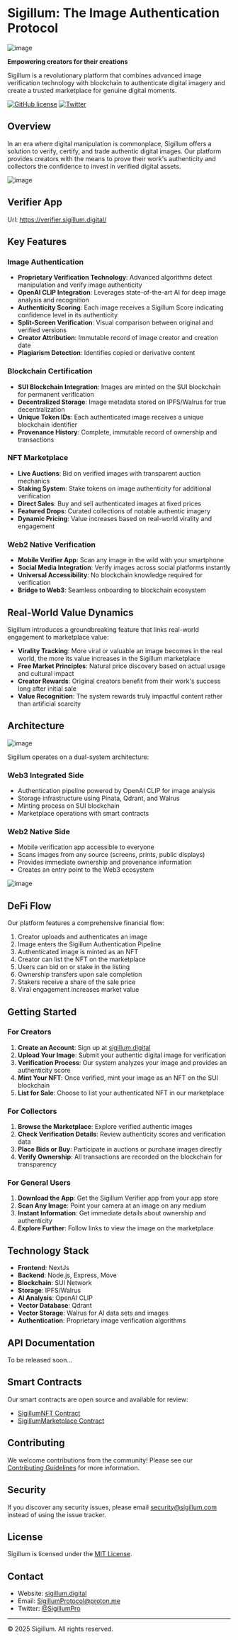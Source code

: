 # Sigillum: The Image Authentication Protocol


![image](https://github.com/user-attachments/assets/975ab6ac-7196-4e8b-8a05-c636d1a76acc)


**Empowering creators for their creations**

Sigillum is a revolutionary platform that combines advanced image verification technology with blockchain to authenticate digital imagery and create a trusted marketplace for genuine digital moments.

[![GitHub license](https://img.shields.io/badge/license-MIT-blue.svg)](LICENSE.md)
[![Twitter](https://img.shields.io/twitter/url/https/twitter.com/sigillumpro.svg?style=social&label=Follow%20%40SigillumPro)](https://twitter.com/sigillumpro)

## Overview

In an era where digital manipulation is commonplace, Sigillum offers a solution to verify, certify, and trade authentic digital images. Our platform provides creators with the means to prove their work's authenticity and collectors the confidence to invest in verified digital assets.

![image](https://github.com/user-attachments/assets/84e101d0-38d9-4b70-acfd-1c8f0bad2736)

## Verifier App

Url: https://verifier.sigillum.digital/

## Key Features

### Image Authentication
- **Proprietary Verification Technology**: Advanced algorithms detect manipulation and verify image authenticity
- **OpenAI CLIP Integration**: Leverages state-of-the-art AI for deep image analysis and recognition
- **Authenticity Scoring**: Each image receives a Sigillum Score indicating confidence level in its authenticity
- **Split-Screen Verification**: Visual comparison between original and verified versions
- **Creator Attribution**: Immutable record of image creator and creation date
- **Plagiarism Detection**: Identifies copied or derivative content

### Blockchain Certification
- **SUI Blockchain Integration**: Images are minted on the SUI blockchain for permanent verification
- **Decentralized Storage**: Image metadata stored on IPFS/Walrus for true decentralization
- **Unique Token IDs**: Each authenticated image receives a unique blockchain identifier
- **Provenance History**: Complete, immutable record of ownership and transactions

### NFT Marketplace
- **Live Auctions**: Bid on verified images with transparent auction mechanics
- **Staking System**: Stake tokens on image authenticity for additional verification
- **Direct Sales**: Buy and sell authenticated images at fixed prices
- **Featured Drops**: Curated collections of notable authentic imagery
- **Dynamic Pricing**: Value increases based on real-world virality and engagement

### Web2 Native Verification
- **Mobile Verifier App**: Scan any image in the wild with your smartphone
- **Social Media Integration**: Verify images across social platforms instantly
- **Universal Accessibility**: No blockchain knowledge required for verification
- **Bridge to Web3**: Seamless onboarding to blockchain ecosystem

## Real-World Value Dynamics

Sigillum introduces a groundbreaking feature that links real-world engagement to marketplace value:

- **Virality Tracking**: More viral or valuable an image becomes in the real world, the more its value increases in the Sigillum marketplace
- **Free Market Principles**: Natural price discovery based on actual usage and cultural impact
- **Creator Rewards**: Original creators benefit from their work's success long after initial sale
- **Value Recognition**: The system rewards truly impactful content rather than artificial scarcity

## Architecture

![image](https://github.com/user-attachments/assets/577da540-348e-44f0-afcf-d7c8aaf609ca)


Sigillum operates on a dual-system architecture:

### Web3 Integrated Side
- Authentication pipeline powered by OpenAI CLIP for image analysis
- Storage infrastructure using Pinata, Qdrant, and Walrus
- Minting process on SUI blockchain
- Marketplace operations with smart contracts

### Web2 Native Side
- Mobile verification app accessible to everyone
- Scans images from any source (screens, prints, public displays)
- Provides immediate ownership and provenance information
- Creates an entry point to the Web3 ecosystem

![image](https://github.com/user-attachments/assets/e928c5e7-1020-47fd-a9b4-71fff94f8369)



## DeFi Flow

Our platform features a comprehensive financial flow:

1. Creator uploads and authenticates an image
2. Image enters the Sigillum Authentication Pipeline
3. Authenticated image is minted as an NFT
4. Creator can list the NFT on the marketplace
5. Users can bid on or stake in the listing
6. Ownership transfers upon sale completion
7. Stakers receive a share of the sale price
8. Viral engagement increases market value

## Getting Started

### For Creators
1. **Create an Account**: Sign up at [sigillum.digital](https://sigillum.digital)
2. **Upload Your Image**: Submit your authentic digital image for verification
3. **Verification Process**: Our system analyzes your image and provides an authenticity score
4. **Mint Your NFT**: Once verified, mint your image as an NFT on the SUI blockchain
5. **List for Sale**: Choose to list your authenticated NFT in our marketplace

### For Collectors
1. **Browse the Marketplace**: Explore verified authentic images
2. **Check Verification Details**: Review authenticity scores and verification data
3. **Place Bids or Buy**: Participate in auctions or purchase images directly
4. **Verify Ownership**: All transactions are recorded on the blockchain for transparency

### For General Users
1. **Download the App**: Get the Sigillum Verifier app from your app store
2. **Scan Any Image**: Point your camera at an image on any medium
3. **Instant Information**: Get immediate details about ownership and authenticity
4. **Explore Further**: Follow links to view the image on the marketplace

## Technology Stack

- **Frontend**: NextJs
- **Backend**: Node.js, Express, Move
- **Blockchain**: SUI Network
- **Storage**: IPFS/Walrus
- **AI Analysis**: OpenAI CLIP
- **Vector Database**: Qdrant
- **Vector Storage**: Walrus for AI data sets and images
- **Authentication**: Proprietary image verification algorithms

## API Documentation

To be released soon...

## Smart Contracts

Our smart contracts are open source and available for review:
- [SigillumNFT Contract](https://github.com/sigillum/contracts/SigillumNFT.move)
- [SigillumMarketplace Contract](https://github.com/sigillum/contracts/SigillumMarketplace.move)

## Contributing

We welcome contributions from the community! Please see our [Contributing Guidelines](CONTRIBUTING.md) for more information.

## Security

If you discover any security issues, please email security@sigillum.com instead of using the issue tracker.

## License

Sigillum is licensed under the [MIT License](LICENSE.md).

## Contact

- Website: [sigillum.digital](https://sigillum.digital)
- Email: SigillumProtocol@proton.me
- Twitter: [@SigillumPro](https://x.com/sigillumpro)

---

© 2025 Sigillum. All rights reserved.
